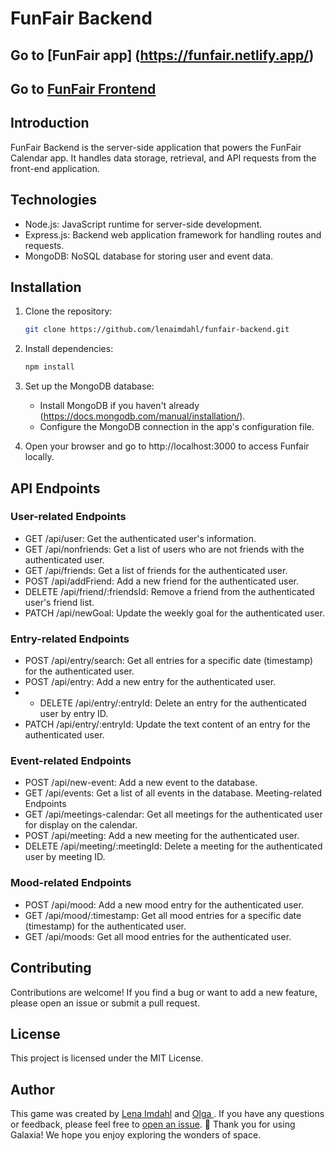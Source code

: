 # FunFair Backend

## Go to [FunFair app] (https://funfair.netlify.app/)

## Go to [FunFair Frontend](https://github.com/lenaimdahl/funfair-calendar.git)

## Introduction

FunFair Backend is the server-side application that powers the FunFair Calendar app. It handles data storage, retrieval, and API requests from the front-end application.

## Technologies

- Node.js: JavaScript runtime for server-side development.
- Express.js: Backend web application framework for handling routes and requests.
- MongoDB: NoSQL database for storing user and event data.

## Installation

1. Clone the repository:

   ```bash
   git clone https://github.com/lenaimdahl/funfair-backend.git
   ```

2. Install dependencies:

   ```bash
   npm install
   ```

3. Set up the MongoDB database:

   - Install MongoDB if you haven't already (https://docs.mongodb.com/manual/installation/).
   - Configure the MongoDB connection in the app's configuration file.

4. Open your browser and go to http://localhost:3000 to access Funfair locally.

## API Endpoints

### User-related Endpoints

- GET /api/user: Get the authenticated user's information.
- GET /api/nonfriends: Get a list of users who are not friends with the authenticated user.
- GET /api/friends: Get a list of friends for the authenticated user.
- POST /api/addFriend: Add a new friend for the authenticated user.
- DELETE /api/friend/:friendsId: Remove a friend from the authenticated user's friend list.
- PATCH /api/newGoal: Update the weekly goal for the authenticated user.

### Entry-related Endpoints

- POST /api/entry/search: Get all entries for a specific date (timestamp) for the authenticated user.
- POST /api/entry: Add a new entry for the authenticated user.
- - DELETE /api/entry/:entryId: Delete an entry for the authenticated user by entry ID.
- PATCH /api/entry/:entryId: Update the text content of an entry for the authenticated user.

### Event-related Endpoints

- POST /api/new-event: Add a new event to the database.
- GET /api/events: Get a list of all events in the database.
  Meeting-related Endpoints
- GET /api/meetings-calendar: Get all meetings for the authenticated user for display on the calendar.
- POST /api/meeting: Add a new meeting for the authenticated user.
- DELETE /api/meeting/:meetingId: Delete a meeting for the authenticated user by meeting ID.

### Mood-related Endpoints

- POST /api/mood: Add a new mood entry for the authenticated user.
- GET /api/mood/:timestamp: Get all mood entries for a specific date (timestamp) for the authenticated user.
- GET /api/moods: Get all mood entries for the authenticated user.

## Contributing

Contributions are welcome! If you find a bug or want to add a new feature, please open an issue or submit a pull request.

## License

This project is licensed under the MIT License.

## Author

This game was created by [Lena Imdahl](https://github.com/lenaimdahl) and [Olga ](https://github.com/). If you have any questions or feedback, please feel free to [open an issue](https://github.com/lenaimdahl/Nasa-Library/issues/new). 🙂
Thank you for using Galaxia! We hope you enjoy exploring the wonders of space.

```

```
